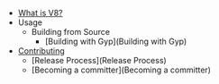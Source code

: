 * [What is V8?](Home)
* Usage
   * Building from Source
      * [Building with Gyp](Building with Gyp)
* [Contributing](Contributing)
   * [Release Process](Release Process)
   * [Becoming a committer](Becoming a committer)